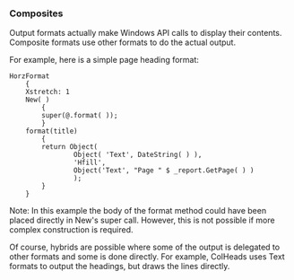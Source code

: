 ### Composites

Output formats actually make Windows API calls to display their contents.  Composite formats use other formats to do the actual output.  

For example, here is a simple page heading format:

``` suneido
HorzFormat
    {
    Xstretch: 1
    New( )
        {
        super(@.format( ));
        }
    format(title)
        {
        return Object(
                Object( 'Text', DateString( ) ),
                'Hfill',
                Object('Text', "Page " $ _report.GetPage( ) )
                );
        }
    }
```

Note: In this example the body of the format method 
could have been placed directly in New's super call.
However, this is not possible if more complex construction is required.

Of course, hybrids are possible where some of the output is delegated to other formats 
and some is done directly.
For example, ColHeads uses Text formats to output the headings, 
but draws the lines directly.